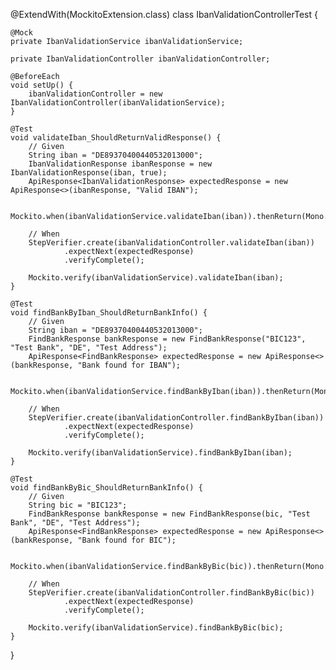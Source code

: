 @ExtendWith(MockitoExtension.class)
class IbanValidationControllerTest {

    @Mock
    private IbanValidationService ibanValidationService;

    private IbanValidationController ibanValidationController;

    @BeforeEach
    void setUp() {
        ibanValidationController = new IbanValidationController(ibanValidationService);
    }

    @Test
    void validateIban_ShouldReturnValidResponse() {
        // Given
        String iban = "DE89370400440532013000";
        IbanValidationResponse ibanResponse = new IbanValidationResponse(iban, true);
        ApiResponse<IbanValidationResponse> expectedResponse = new ApiResponse<>(ibanResponse, "Valid IBAN");

        Mockito.when(ibanValidationService.validateIban(iban)).thenReturn(Mono.just(expectedResponse));

        // When
        StepVerifier.create(ibanValidationController.validateIban(iban))
                .expectNext(expectedResponse)
                .verifyComplete();

        Mockito.verify(ibanValidationService).validateIban(iban);
    }

    @Test
    void findBankByIban_ShouldReturnBankInfo() {
        // Given
        String iban = "DE89370400440532013000";
        FindBankResponse bankResponse = new FindBankResponse("BIC123", "Test Bank", "DE", "Test Address");
        ApiResponse<FindBankResponse> expectedResponse = new ApiResponse<>(bankResponse, "Bank found for IBAN");

        Mockito.when(ibanValidationService.findBankByIban(iban)).thenReturn(Mono.just(expectedResponse));

        // When
        StepVerifier.create(ibanValidationController.findBankByIban(iban))
                .expectNext(expectedResponse)
                .verifyComplete();

        Mockito.verify(ibanValidationService).findBankByIban(iban);
    }

    @Test
    void findBankByBic_ShouldReturnBankInfo() {
        // Given
        String bic = "BIC123";
        FindBankResponse bankResponse = new FindBankResponse(bic, "Test Bank", "DE", "Test Address");
        ApiResponse<FindBankResponse> expectedResponse = new ApiResponse<>(bankResponse, "Bank found for BIC");

        Mockito.when(ibanValidationService.findBankByBic(bic)).thenReturn(Mono.just(expectedResponse));

        // When
        StepVerifier.create(ibanValidationController.findBankByBic(bic))
                .expectNext(expectedResponse)
                .verifyComplete();

        Mockito.verify(ibanValidationService).findBankByBic(bic);
    }
}